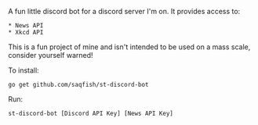A fun little discord bot for a discord server I'm on. It provides access to:

	* News API
	* Xkcd API

This is a fun project of mine and isn't intended to be used on a mass scale, consider yourself warned!

To install:

`go get github.com/saqfish/st-discord-bot`

Run:

`st-discord-bot [Discord API Key] [News API Key]`

